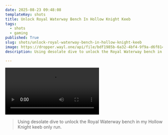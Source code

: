```yaml
---
date: 2025-08-23 09:48:08
templateKey: shots
title: Unlock Royal Waterway Bench In Hollow Knight Keeb
tags:
  - shots
  - gaming
published: True
slug: shots/unlock-royal-waterway-bench-in-hollow-knight-keeb
image: https://dropper.wayl.one/api/file/bdf1985b-6a32-4bf4-9f9a-d6f814db7136.mp4
description: Using desolate dive to unlock the Royal Waterway bench in my Hollow Knight keeb only run.

---
```


![unlock royal waterway bench in hollow knight keeb](https://dropper.wayl.one/api/file/bdf1985b-6a32-4bf4-9f9a-d6f814db7136.mp4)

> Using desolate dive to unlock the Royal Waterway bench in my Hollow Knight keeb only run.
